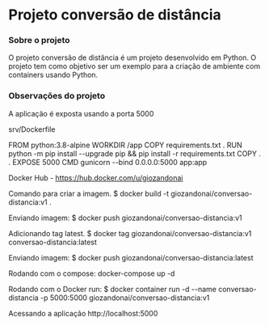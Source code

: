 # Projeto conversão de distância

### Sobre o projeto
O projeto conversão de distância é um projeto desenvolvido em Python. O projeto tem como objetivo ser um exemplo para a criação de ambiente com containers usando Python.

### Observações do projeto
A aplicação é exposta usando a porta 5000

srv/Dockerfile

FROM python:3.8-alpine
WORKDIR /app
COPY requirements.txt .
RUN python -m pip install --upgrade pip && pip install -r requirements.txt
COPY . .
EXPOSE 5000
CMD gunicorn --bind 0.0.0.0:5000 app:app

Docker Hub - https://hub.docker.com/u/giozandonai

Comando para criar a imagem.
$ docker build -t giozandonai/conversao-distancia:v1 .

Enviando imagem:
$ docker push giozandonai/conversao-distancia:v1

Adicionando tag latest.
$ docker tag giozandonai/conversao-distancia:v1 conversao-distancia:latest

Enviando imagem:
$ docker push giozandonai/conversao-distancia:latest

Rodando com o compose:
docker-compose up -d

Rodando com o Docker run:
$ docker container run -d --name conversao-distancia -p 5000:5000 giozandonai/conversao-distancia:v1

Acessando a aplicação
http://localhost:5000
